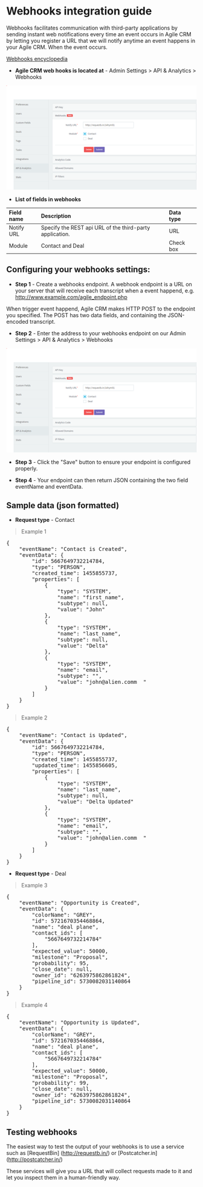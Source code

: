 Webhooks integration guide
===================================

Webhooks facilitates communication with third-party applications by sending instant web notifications every time an event occurs in Agile CRM by letting you register a URL that we will notify anytime an event happens in your Agile CRM. When the event occurs.

[Webhooks encyclopedia](https://en.wikipedia.org/wiki/Webhook)

 - **Agile CRM web hooks is located at** - Admin Settings > API & Analytics > Webhooks
 
![alt text](https://raw.githubusercontent.com/agilecrm/webhooks/master/Screenshots/hooks5.PNG)

 - **List of fields in webhooks** 
 
|Field name|Description|Data type|
|:-----|:------|:--------------|
|Notify URL|Specify the REST api URL of the third-party application.|URL|
|Module|Contact and Deal|Check box|



Configuring your webhooks settings:
--------

- **Step 1** -  Create a webhooks endpoint. A webhook endpoint is a URL on your server that will receive each transcript when a event happend, e.g. http://www.example.com/agile_endpoint.php

When trigger event happend, Agile CRM makes HTTP POST to the endpoint you specified. The POST has two data fields, and containing the JSON-encoded transcript.

- **Step 2** -  Enter the address to your webhooks endpoint on our Admin Settings > API & Analytics > Webhooks

![alt text](https://raw.githubusercontent.com/agilecrm/webhooks/master/Screenshots/hooks5.PNG)

- **Step 3** -  Click the "Save" button to ensure your endpoint is configured properly.

- **Step 4** -  Your endpoint can then return JSON containing the two field eventName and eventData.

## Sample data (json formatted)

- **Request type** -  Contact

> Example 1

<pre>
{
    "eventName": "Contact is Created",
    "eventData": {
        "id": 5667649732214784,
        "type": "PERSON",
        "created_time": 1455855737,
        "properties": [
            {
                "type": "SYSTEM",
                "name": "first_name",
                "subtype": null,
                "value": "John"
            },
            {
                "type": "SYSTEM",
                "name": "last_name",
                "subtype": null,
                "value": "Delta"
            },
            {
                "type": "SYSTEM",
                "name": "email",
                "subtype": "",
                "value": "john@alien.comm  "
            }
        ]
    }
}
</pre>

> Example 2

<pre>
{
    "eventName": "Contact is Updated",
    "eventData": {
        "id": 5667649732214784,
        "type": "PERSON",
        "created_time": 1455855737,
        "updated_time": 1455856605,
        "properties": [
            {
                "type": "SYSTEM",
                "name": "last_name",
                "subtype": null,
                "value": "Delta Updated"
            },
            {
                "type": "SYSTEM",
                "name": "email",
                "subtype": "",
                "value": "john@alien.comm  "
            }
        ]
    }
}
</pre>

- **Request type** -  Deal

> Example 3

<pre>
{
    "eventName": "Opportunity is Created",
    "eventData": {
        "colorName": "GREY",
        "id": 5721670354468864,
        "name": "deal plane",
        "contact_ids": [
            "5667649732214784"
        ],
        "expected_value": 50000,
        "milestone": "Proposal",
        "probability": 95,
        "close_date": null,
        "owner_id": "6263975862861824",
        "pipeline_id": 5730082031140864
    }
}
</pre>

> Example 4

<pre>
{
    "eventName": "Opportunity is Updated",
    "eventData": {
        "colorName": "GREY",
        "id": 5721670354468864,
        "name": "deal plane",
        "contact_ids": [
            "5667649732214784"
        ],
        "expected_value": 50000,
        "milestone": "Proposal",
        "probability": 99,
        "close_date": null,
        "owner_id": "6263975862861824",
        "pipeline_id": 5730082031140864
    }
}
</pre>

## Testing webhooks

The easiest way to test the output of your webhooks is to use a service such as [RequestBin] (http://requestb.in/) or [Postcatcher.in] (http://postcatcher.in/)

These services will give you a URL that will collect requests made to it and let you inspect them in a human-friendly way.
